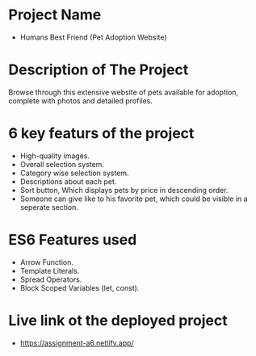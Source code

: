 # Project Name
- Humans Best Friend (Pet Adoption Website)
# Description of The Project
Browse through this extensive website of pets available for adoption, complete with photos and detailed profiles.
# 6 key featurs of the project
- High-quality images.
- Overall selection system.
- Category wise selection system.
- Descriptions about each pet.
- Sort button, Which displays pets by price in descending order.
- Someone can give like to his favorite pet, which could be visible in a seperate section.
# ES6 Features used
- Arrow Function.
- Template Literals.
- Spread Operators.
- Block Scoped Variables (let, const).
# Live link ot the deployed project
- https://assignment-a6.netlify.app/
